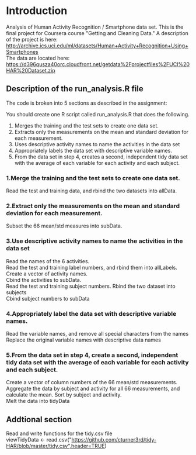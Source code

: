 # Introduction
Analysis of Human Activity Recognition / Smartphone data set. This is the final project for Coursera course "Getting and Cleaning Data." A description of the project is here: http://archive.ics.uci.edu/ml/datasets/Human+Activity+Recognition+Using+Smartphones  
The data are located here: https://d396qusza40orc.cloudfront.net/getdata%2Fprojectfiles%2FUCI%20HAR%20Dataset.zip  
## Description of the run_analysis.R file
The code is broken into 5 sections as described in the assignment:

You should create one R script called run_analysis.R that does the following.   
1. Merges the training and the test sets to create one data set.  
2. Extracts only the measurements on the mean and standard deviation for each measurement.   
3. Uses descriptive activity names to name the activities in the data set  
4. Appropriately labels the data set with descriptive variable names.  
5. From the data set in step 4, creates a second, independent tidy data set with the average of each variable for each activity and each subject.  
### 1.Merge the training and the test sets to create one data set.
Read the test and training data, and rbind the two datasets into allData.
### 2.Extract only the measurements on the mean and standard deviation for each measurement.
Subset the 66 mean/std measures into subData.
### 3.Use descriptive activity names to name the activities in the data set
Read the names of the 6 activities.   
Read the test and training label numbers, and rbind them into allLabels. Create a vector of activity names.  
Cbind the activities to subData.  
Read the test and training subject numbers. Rbind the two dataset into subjects  
Cbind subject numbers to subData  
### 4.Appropriately label the data set with descriptive variable names.
Read the variable names, and remove all special characters from the names  
Replace the original variable names with descriptive data names  
### 5.From the data set in step 4, create a second, independent tidy data set with the average of each variable for each activity and each subject.
Create a vector of column numbers of the 66 mean/std measurements.   
Aggregate the data by subject and activity for all 66 measurements, and calculate the mean. Sort by subject and activity.  
Melt the data into tidyData  
## Addtional section
Read and write functions for the tidy.csv file  
viewTidyData <- read.csv("https://github.com/cturner3rd/tidy-HAR/blob/master/tidy.csv",header=TRUE)
